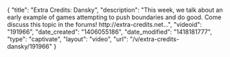 {
    "title": "Extra Credits: Dansky",
    "description": "This week, we talk about an early example of games attempting to push boundaries and do good. Come discuss this topic in the forums! http:\/\/extra-credits.net...",
    "videoid": "191966",
    "date_created": "1406055186",
    "date_modified": "1418181777",
    "type": "captivate",
    "layout": "video",
    "url": "\/v\/extra-credits-dansky\/191966"
}